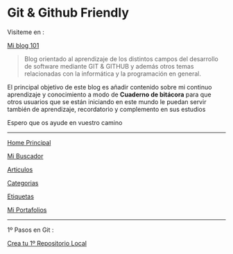 
# Git & Github Friendly

Visiteme en :

[Mi blog 101](https://rvsweb.github.io/git-github/)

> Blog orientado al aprendizaje de los distintos campos del desarrollo de software mediante GIT & GITHUB y además otros temas relacionadas con la informática y la programación en general.

El principal objetivo de este blog es añadir contenido sobre mi continuo aprendizaje y conocimiento a modo de **Cuaderno de bitácora** para que otros usuarios que se están iniciando en este mundo le puedan servir también de aprendizaje, recordatorio y complemento en sus estudios

Espero que os ayude en vuestro camino

* * *

[Home Principal](https://rvsweb.github.io/git-github/)

[Mi Buscador](https://rvsweb.github.io/git-github/buscador/)

[Articulos](https://rvsweb.github.io/git-github/year-archive/)

[Categorias](https://rvsweb.github.io/git-github/categories/)

[Etiquetas](https://rvsweb.github.io/git-github/tags/)

[Mi Portafolios](https://rvsweb.github.io/git-github/portfolio/)

* * *

1º Pasos en Git :

[Crea tu 1º Repositorio Local](https://rvsweb.github.io/git-github/git/git-init/git-comandos/git-init/)
